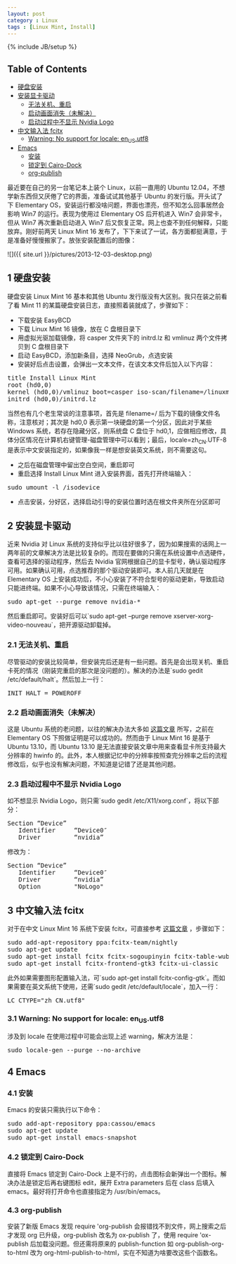 ```yaml
---
layout: post
category : Linux
tags : [Linux Mint, Install]
---
```

{% include JB/setup %}

<div id="table-of-contents">
<h2>Table of Contents</h2>
<div id="text-table-of-contents">
<ul>
<li><a href="#sec-1">硬盘安装</a></li>
<li><a href="#sec-2">安装显卡驱动</a>
<ul>
<li><a href="#sec-2-1">无法关机、重启</a></li>
<li><a href="#sec-2-2">启动画面消失（未解决）</a></li>
<li><a href="#sec-2-3">启动过程中不显示 Nvidia Logo</a></li>
</ul>
</li>
<li><a href="#sec-3">中文输入法 fcitx</a>
<ul>
<li><a href="#sec-3-1">Warning: No support for locale: en<sub>US</sub>.utf8</a></li>
</ul>
</li>
<li><a href="#sec-4">Emacs</a>
<ul>
<li><a href="#sec-4-1">安装</a></li>
<li><a href="#sec-4-2">锁定到 Cairo-Dock</a></li>
<li><a href="#sec-4-3">org-publish</a></li>
</ul>
</li>
</ul>
</div>
</div>

<p>
最近要在自己的另一台笔记本上装个 Linux，以前一直用的 Ubuntu 12.04，不想学新东西但又厌倦了它的界面，准备试试其他基于 Ubuntu 的发行版。开头试了下 Elementary OS，安装运行都没啥问题，界面也漂亮，但不知怎么回事居然会影响 Win7 的运行。表现为使用过 Elementary OS 后开机进入 Win7 会非常卡，但从 Win7 再次重新启动进入 Win7 后又恢复正常。网上也查不到任何解释，只能放弃。刚好前两天 Linux Mint 16 发布了，下下来试了一试，各方面都挺满意，于是准备好慢慢搬家了。放张安装配置后的图像：
</p>

![]({{ site.url }}/pictures/2013-12-03-desktop.png)

<div id="outline-container-sec-1" class="outline-2">
<h2 id="sec-1"><span class="section-number-2">1</span> 硬盘安装</h2>
<div class="outline-text-2" id="text-1">
<p>
硬盘安装 Linux Mint 16 基本和其他 Ubuntu 发行版没有大区别。我只在装之前看了看 Mint 11 的某篇硬盘安装日志，直接照着装就成了，步骤如下：
</p>
<ul class="org-ul">
<li>下载安装 EasyBCD
</li>
<li>下载 Linux Mint 16 镜像，放在 C 盘根目录下
</li>
<li>用虚拟光驱加载镜像，将 casper 文件夹下的 initrd.lz 和 vmlinuz 两个文件拷贝到 C 盘根目录下
</li>
<li>启动 EasyBCD，添加新条目，选择 NeoGrub，点选安装
</li>
<li>安装好后点击设置，会弹出一文本文件，在该文本文件后加入以下内容：
</li>
</ul>
<div class="org-src-container">

<pre class="src src-text">title Install Linux Mint
root (hd0,0)
kernel (hd0,0)/vmlinuz boot=casper iso-scan/filename=/linuxmint-16-cinnamon-dvd-64bit.iso ro quiet splash locale=zh_CN.UTF-8
initrd (hd0,0)/initrd.lz
</pre>
</div>
<p>
当然也有几个老生常谈的注意事项，首先是 filename=/ 后为下载的镜像文件名称，注意核对；其次是 hd0,0 表示第一块硬盘的第一个分区，因此对于某些 Windows 系统，若存在隐藏分区，则系统盘 C 盘位于 hd0,1，应做相应修改，具体分区情况在计算机右键管理-磁盘管理中可以看到；最后，locale=zh<sub>CN</sub>.UTF-8 是表示中文安装指定的，如果像我一样是想安装英文系统，则不需要这句。
</p>
<ul class="org-ul">
<li>之后在磁盘管理中留出空白空间，重启即可
</li>
<li>重启选择 Install Linux Mint 进入安装界面，首先打开终端输入：
</li>
</ul>
<div class="org-src-container">

<pre class="src src-text">sudo umount -l /isodevice
</pre>
</div>
<ul class="org-ul">
<li>点击安装，分好区，选择启动引导的安装位置时选在根文件夹所在分区即可
</li>
</ul>
</div>
</div>
<div id="outline-container-sec-2" class="outline-2">
<h2 id="sec-2"><span class="section-number-2">2</span> 安装显卡驱动</h2>
<div class="outline-text-2" id="text-2">
<p>
近来 Nvidia 对 Linux 系统的支持似乎比以往好很多了，因为如果搜索的话网上一两年前的文章解决方法是比较复杂的。而现在要做的只需在系统设置中点选硬件，查看可选择的驱动程序，然后去 Nvidia 官网根据自己的显卡型号，确认驱动程序可用。如果确认可用，点选推荐的那个驱动安装即可。本人前几天就是在 Elementary OS 上安装成功后，不小心安装了不符合型号的驱动更新，导致启动只能进终端。如果不小心导致该情况，只需在终端输入：
</p>
<div class="org-src-container">

<pre class="src src-text">sudo apt-get --purge remove nvidia-*
</pre>
</div>
<p>
然后重启即可。安装好后可以`sudo apt-get &#x2013;purge remove xserver-xorg-video-nouveau`，把开源驱动卸载掉。
</p>
</div>

<div id="outline-container-sec-2-1" class="outline-3">
<h3 id="sec-2-1"><span class="section-number-3">2.1</span> 无法关机、重启</h3>
<div class="outline-text-3" id="text-2-1">
<p>
尽管驱动的安装比较简单，但安装完后还是有一些问题。首先是会出现关机、重启卡死的情况（刚装完重启的那次是没问题的）。解决的办法是`sudo gedit /etc/default/halt`。然后加上一行：
</p>
<div class="org-src-container">

<pre class="src src-text">INIT_HALT = POWEROFF
</pre>
</div>
</div>
</div>
<div id="outline-container-sec-2-2" class="outline-3">
<h3 id="sec-2-2"><span class="section-number-3">2.2</span> 启动画面消失（未解决）</h3>
<div class="outline-text-3" id="text-2-2">
<p>
这是 Ubuntu 系统的老问题，以往的解决办法大多如 <a href="http://blog.sina.com.cn/s/blog_628571e60101bwfh.html">这篇文章</a> 所写，之前在 Elementary OS 下照做证明是可以成功的。然而由于 Linux Mint 16 是基于 Ubuntu 13.10，而 Ubuntu 13.10 是无法直接安装文章中用来查看显卡所支持最大分辨率的 hwinfo 的。此外，本人根据记忆中的分辨率按照查完分辨率之后的流程修改后，似乎也没有解决问题，不知道是记错了还是其他问题。
</p>
</div>
</div>
<div id="outline-container-sec-2-3" class="outline-3">
<h3 id="sec-2-3"><span class="section-number-3">2.3</span> 启动过程中不显示 Nvidia Logo</h3>
<div class="outline-text-3" id="text-2-3">
<p>
如不想显示 Nvidia Logo，则只需`sudo gedit /etc/X11/xorg.conf`，将以下部分：
</p>
<div class="org-src-container">

<pre class="src src-text">Section “Device”
   Identifier     “Device0″
   Driver         “nvidia”
</pre>
</div>
<p>
修改为：
</p>
<div class="org-src-container">

<pre class="src src-text">Section “Device”
   Identifier     “Device0″
   Driver         “nvidia”
   Option         "NoLogo"
</pre>
</div>
</div>
</div>
</div>
<div id="outline-container-sec-3" class="outline-2">
<h2 id="sec-3"><span class="section-number-2">3</span> 中文输入法 fcitx</h2>
<div class="outline-text-2" id="text-3">
<p>
对于在中文 Linux Mint 16 系统下安装 fcitx，可直接参考 <a href="http://www.mintos.org/config/mint-16-skills.html">这篇文章</a> ，步骤如下：
</p>
<div class="org-src-container">

<pre class="src src-text">sudo add-apt-repository ppa:fcitx-team/nightly
sudo apt-get update
sudo apt-get install fcitx fcitx-sogoupinyin fcitx-table-wubi
sudo apt-get install fcitx-frontend-gtk3 fcitx-ui-classic
</pre>
</div>
<p>
此外如果需要图形配置输入法，可`sudo apt-get install fcitx-config-gtk`。而如果需要在英文系统下使用，还需`sudo gedit /etc/default/locale`，加入一行：
</p>
<div class="org-src-container">

<pre class="src src-text">LC_CTYPE="zh_CN.utf8"
</pre>
</div>
</div>

<div id="outline-container-sec-3-1" class="outline-3">
<h3 id="sec-3-1"><span class="section-number-3">3.1</span> Warning: No support for locale: en<sub>US</sub>.utf8</h3>
<div class="outline-text-3" id="text-3-1">
<p>
涉及到 locale 在使用过程中可能会出现上述 warning，解决方法是：
</p>
<div class="org-src-container">

<pre class="src src-text">sudo locale-gen --purge --no-archive
</pre>
</div>
</div>
</div>
</div>
<div id="outline-container-sec-4" class="outline-2">
<h2 id="sec-4"><span class="section-number-2">4</span> Emacs</h2>
<div class="outline-text-2" id="text-4">
</div><div id="outline-container-sec-4-1" class="outline-3">
<h3 id="sec-4-1"><span class="section-number-3">4.1</span> 安装</h3>
<div class="outline-text-3" id="text-4-1">
<p>
Emacs 的安装只需执行以下命令：
</p>
<div class="org-src-container">

<pre class="src src-text">sudo add-apt-repository ppa:cassou/emacs
sudo apt-get update
sudo apt-get install emacs-snapshot
</pre>
</div>
</div>
</div>

<div id="outline-container-sec-4-2" class="outline-3">
<h3 id="sec-4-2"><span class="section-number-3">4.2</span> 锁定到 Cairo-Dock</h3>
<div class="outline-text-3" id="text-4-2">
<p>
直接将 Emacs 锁定到 Cairo-Dock 上是不行的，点击图标会新弹出一个图标。解决办法是锁定后再右键图标 edit，展开 Extra parameters 后在 class 后填入 emacs。最好将打开命令也直接指定为 /usr/bin/emacs。
</p>
</div>
</div>

<div id="outline-container-sec-4-3" class="outline-3">
<h3 id="sec-4-3"><span class="section-number-3">4.3</span> org-publish</h3>
<div class="outline-text-3" id="text-4-3">
<p>
安装了新版 Emacs 发现 require 'org-publish 会报错找不到文件，网上搜索之后才发现 org 已升级，org-publish 改名为 ox-publish 了，使用 require 'ox-publish 后加载没问题。但还需将原来的 publish-function 如 org-publish-org-to-html 改为 org-html-publish-to-html，实在不知道为啥要改这些个函数名。
</p>
</div>
</div>
</div>
